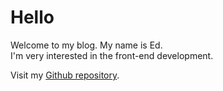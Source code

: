 # Hello

Welcome to my blog. My name is Ed.<br>
I'm very interested in the front-end development.

Visit my [Github repository](https://github.com/sungik-choi/gatsby-starter-apple).

